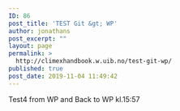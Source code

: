 ```yaml
---
ID: 86
post_title: 'TEST Git &gt; WP'
author: jonathans
post_excerpt: ""
layout: page
permalink: >
  http://climexhandbook.w.uib.no/test-git-wp/
published: true
post_date: 2019-11-04 11:49:42
---
```

Test4 from WP and Back to WP kl.15:57
